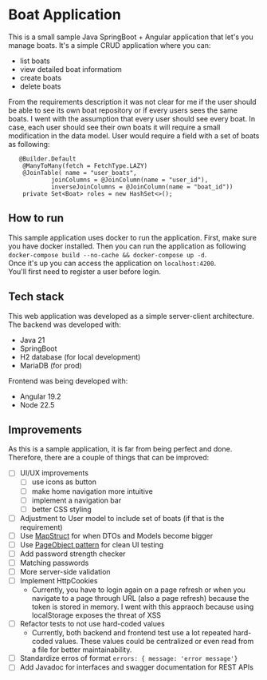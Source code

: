 # Boat Application
This is a small sample Java SpringBoot + Angular application that let's you manage boats. It's a simple CRUD application where you can:
* list boats
* view detailed boat informatiom
* create boats
* delete boats

From the requirements description it was not clear for me if the user should be able to see its own boat repository or if every users sees the same boats. I went with the assumption that every user should see every boat. In case, each user should see their own boats it will require a small modification in the data model. User would require a field with a set of boats as following:
```
   @Builder.Default
    @ManyToMany(fetch = FetchType.LAZY)
    @JoinTable(	name = "user_boats",
            joinColumns = @JoinColumn(name = "user_id"),
            inverseJoinColumns = @JoinColumn(name = "boat_id"))
    private Set<Boat> roles = new HashSet<>();
```

## How to run
This sample application uses docker to run the application. First, make sure you have docker installed. Then you can run the application as following `docker-compose build --no-cache && docker-compose up -d`. <br>
Once it's up you can access the application on `localhost:4200`. <br>
You'll first need to register a user before login.

## Tech stack
This web application was developed as a simple server-client architecture. The backend was developed with:
* Java 21
* SpringBoot
* H2 database (for local development)
* MariaDB (for prod)

Frontend was being developed with:
* Angular 19.2
* Node 22.5

## Improvements
As this is a sample application, it is far from being perfect and done. Therefore, there are a couple of things that can be improved:
- [ ] UI/UX improvements
   - [ ] use icons as button
   - [ ] make home navigation more intuitive
   - [ ] implement a navigation bar
   - [ ] better CSS styling
- [ ] Adjustment to User model to include set of boats (if that is the requirement)
- [ ] Use [MapStruct](https://mapstruct.org) for when DTOs and Models become bigger
- [ ] Use [PageObject pattern](https://martinfowler.com/bliki/PageObject.html) for clean UI testing
- [ ] Add password strength checker
- [ ] Matching passwords
- [ ] More server-side validation
- [ ] Implement HttpCookies
  - Currently, you have to login again on a page refresh or when you navigate to a page through URL (also a page refresh) because the token is stored in memory. I went with this appraoch because using localStorage exposes the threat of XSS
- [ ] Refactor tests to not use hard-coded values
   - Currently, both backend and frontend test use a lot repeated hard-coded values. These values could be centralized or even read from a file for better maintainability.
- [ ] Standardize erros of format `errors: { message: 'error message'}`
- [ ] Add Javadoc for interfaces and swagger documentation for REST APIs